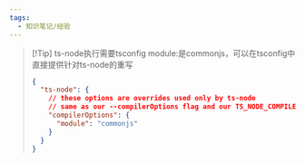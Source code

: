 ```yaml
---
tags:
  - 知识笔记/经验
---
```

>[!Tip] ts-node执行需要tsconfig module:是commonjs，可以在tsconfig中直接提供针对ts-node的重写
> ```JSON
> {
>   "ts-node": {
>     // these options are overrides used only by ts-node
>     // same as our --compilerOptions flag and our TS_NODE_COMPILER_OPTIONS environment variable
>     "compilerOptions": {
>       "module": "commonjs"
>     }
>   }
> }
> ```

